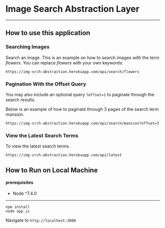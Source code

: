 # Image Search Abstraction Layer

----
## How to use this application

### Searching Images

Search an image. This is an example on how to search images with the term *flowers*. You can replace *flowers* with your own keywords.

    https://img-srch-abstraction.herokuapp.com/api/search/flowers

### Pagination With the Offset Query

You may also include an optional query `?offset=1` to paginate through the search results.

Below is an example of how to paginate through 3 pages of the search term *mansion*.

    https://img-srch-abstraction.herokuapp.com/api/search/mansion?offset=3

### View the Latest Search Terms

To view the latest search terms.

    https://img-srch-abstraction.herokuapp.com/api/latest

## How to Run on Local Machine

#### prerequisites

* Node ^7.4.0

----
    npm install
    node app.js

Navigate to `http://localhost:3000`